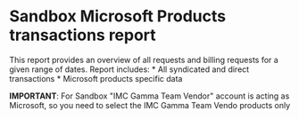 # Sandbox Microsoft Products transactions report

This report provides an overview of all requests and billing requests for a given range of dates.
Report includes:
    * All syndicated and direct transactions
    * Microsoft products specific data

**IMPORTANT**: For Sandbox "IMC Gamma Team Vendor" account is acting as Microsoft,
so you need to select the IMC Gamma Team Vendo products only


